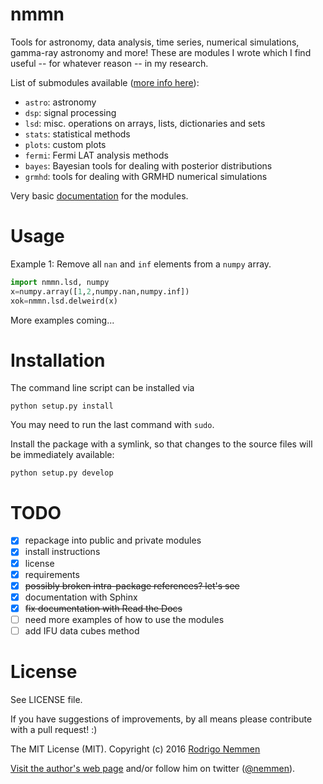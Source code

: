 nmmn
======

Tools for astronomy, data analysis, time series, numerical simulations, gamma-ray astronomy and more! These are modules I wrote which I find useful -- for whatever reason -- in my research.

List of submodules available ([more info here](http://rsnemmen.github.io/nmmn/)):

* `astro`: astronomy
* `dsp`: signal processing
* `lsd`: misc. operations on arrays, lists, dictionaries and sets
* `stats`: statistical methods
* `plots`: custom plots
* `fermi`: Fermi LAT analysis methods
* `bayes`: Bayesian tools for dealing with posterior distributions
* `grmhd`: tools for dealing with GRMHD numerical simulations

Very basic [documentation](http://rsnemmen.github.io/nmmn/) for the modules.

# Usage

Example 1: Remove all `nan` and `inf` elements from a `numpy` array.

```python
import nmmn.lsd, numpy
x=numpy.array([1,2,numpy.nan,numpy.inf])
xok=nmmn.lsd.delweird(x)
```

More examples coming...

# Installation

The command line script can be installed via

    python setup.py install

You may need to run the last command with `sudo`.

Install the package with a symlink, so that changes to the source files will be immediately available:

    python setup.py develop


# TODO

* [x] repackage into public and private modules
* [x] install instructions
* [x] license
* [x] requirements
* [x] ~~possibly broken intra-package references? let's see~~
* [x] documentation with Sphinx
* [x] ~~fix documentation with Read the Docs~~
* [ ] need more examples of how to use the modules
* [ ] add IFU data cubes method

# License

See LICENSE file.

If you have suggestions of improvements, by all means please contribute with a pull request!  :)

The MIT License (MIT). Copyright (c) 2016 [Rodrigo Nemmen](http://rodrigonemmen.com)

[Visit the author's web page](http://rodrigonemmen.com/) and/or follow him on twitter ([@nemmen](https://twitter.com/nemmen)).
